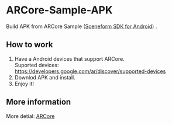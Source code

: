 # ARCore-Sample-APK
Build APK from ARCore Sample ([Sceneform SDK for Android](https://github.com/google-ar/sceneform-android-sdk)) .

## How to work
1. Have a Android devices that support ARCore.  
   Suported devices: <https://developers.google.com/ar/discover/supported-devices>
2. Downlod APK and install.
3. Enjoy it!

## More information
More detial: [ARCore](https://developers.google.com/ar)


